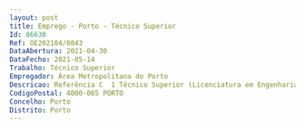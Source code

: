 ```yaml
--- 
layout: post
title: Emprego - Porto - Técnico Superior
Id: 86630
Ref: OE202104/0843
DataAbertura: 2021-04-30
DataFecho: 2021-05-14
Trabalho: Técnico Superior
Empregador: Área Metropolitana do Porto
Descricao: Referência C  1 Técnico Superior (Licenciatura em Engenharia Civil, Geográfica ou Geografia)   Na área funcional de sistemas de informação  planeamento, desenvolvimento e gestão de sistemas de informação geográfica e cartográfica  gestão de bases de dados e aplicativos complementares às plataformas nacionais de sistemas de informação geográfica na área dos transportes  gestão de redes e carreiras de transportes públicos de passageiros  Planeamento de redes de transporte  Realização de inquéritos à mobilidade  Utilização de ferramentas na monitorização e avaliação de serviços públicos de transporte  Divulgação do serviço público de transporte de passageiros  Apoio técnico na aplicação do RJSPTP.A presente descrição das principais tarefas não prejudica a atribuição de funções que lhes sejam afins ou funcionalmente ligadas para as quais o trabalhador detenha a qualificação profissional adequada e não impliquem a desvalorização profissional.
CodigoPostal: 4000-065 PORTO
Concelho: Porto
Distrito: Porto
--- 
```

